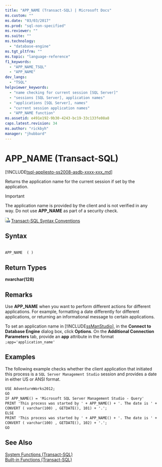 ```yaml
---
title: "APP_NAME (Transact-SQL) | Microsoft Docs"
ms.custom: ""
ms.date: "03/03/2017"
ms.prod: "sql-non-specified"
ms.reviewer: ""
ms.suite: ""
ms.technology: 
  - "database-engine"
ms.tgt_pltfrm: ""
ms.topic: "language-reference"
f1_keywords: 
  - "APP_NAME_TSQL"
  - "APP_NAME"
dev_langs: 
  - "TSQL"
helpviewer_keywords: 
  - "name checking for current session [SQL Server]"
  - "sessions [SQL Server], application names"
  - "applications [SQL Server], names"
  - "current session application names"
  - "APP_NAME function"
ms.assetid: e491e192-9b30-4243-bc19-33c133fe08a8
caps.latest.revision: 34
ms.author: "rickbyh"
manager: "jhubbard"
---
```

# APP_NAME (Transact-SQL)
[!INCLUDE[tsql-appliesto-ss2008-asdb-xxxx-xxx_md](../../relational-databases/import-export/includes/tsql-appliesto-ss2008-asdb-xxxx-xxx-md.md)]

  Returns the application name for the current session if set by the application.  
  
> [!IMPORTANT]  
>  The application name is provided by the client and is not verified in any way. Do not use **APP_NAME** as part of a security check.  
  
 ![Topic link icon](../../database-engine/configure/windows/media/topic-link.gif "Topic link icon") [Transact-SQL Syntax Conventions](../Topic/Transact-SQL%20Syntax%20Conventions%20\(Transact-SQL\).md)  
  
## Syntax  
  
```  
  
APP_NAME  ( )  
```  
  
## Return Types  
 **nvarchar(128)**  
  
## Remarks  
 Use **APP_NAME** when you want to perform different actions for different applications. For example, formatting a date differently for different applications, or returning an informational message to certain applications.  
  
 To set an application name in [!INCLUDE[ssManStudio](../../advanced-analytics/r-services/includes/ssmanstudio-md.md)], in the **Connect to Database Engine** dialog box, click **Options**. On the **Additional Connection Parameters** tab, provide an **app** attribute in the format `;app='application_name'`  
  
## Examples  
 The following example checks whether the client application that initiated this process is a `SQL Server Management Studio` session and provides a date in either US or ANSI format.  
  
```  
USE AdventureWorks2012;  
GO  
IF APP_NAME() = 'Microsoft SQL Server Management Studio - Query'  
PRINT 'This process was started by ' + APP_NAME() + '. The date is ' + CONVERT ( varchar(100) , GETDATE(), 101) + '.';  
ELSE   
PRINT 'This process was started by ' + APP_NAME() + '. The date is ' + CONVERT ( varchar(100) , GETDATE(), 102) + '.';  
GO  
```  
  
## See Also  
 [System Functions &#40;Transact-SQL&#41;](../../relational-databases/system-functions/system-functions-transact-sql.md)   
 [Built-in Functions &#40;Transact-SQL&#41;](../Topic/Built-in%20Functions%20\(Transact-SQL\).md)  
  
  